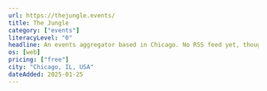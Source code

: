 ```yaml
---
url: https://thejungle.events/
title: The Jungle
category: ["events"]
literacyLevel: "0"
headline: An events aggregator based in Chicago. No RSS feed yet, though they've assured me they're working on it.
os: [web]
pricing: ["free"]
city: "Chicago, IL, USA"
dateAdded: 2025-01-25
---
```


